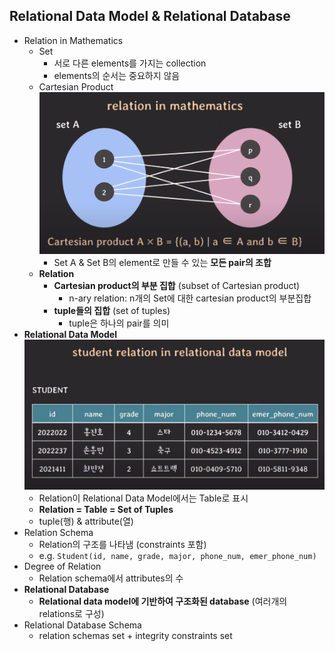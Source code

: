 ## Relational Data Model & Relational Database
- Relation in Mathematics
	- Set
		- 서로 다른 elements를 가지는 collection
		- elements의 순서는 중요하지 않음
	- Cartesian Product
		![](../image/cartesian_product.png)
		- Set A & Set B의 element로 만들 수 있는 **모든 pair의 조합**
	- **Relation**
		- **Cartesian product의 부분 집합** (subset of Cartesian product)
			- n-ary relation: n개의 Set에 대한 cartesian product의 부분집합
		- **tuple들의 집합** (set of tuples)
			- tuple은 하나의 pair를 의미
- **Relational Data Model**
	![](../image/student_relation_in_relational_data_model.png)
	- Relation이 Relational Data Model에서는 Table로 표시 
	- **Relation = Table = Set of Tuples** 
	- tuple(행) & attribute(열)
- Relation Schema
	- Relation의 구조를 나타냄 (constraints 포함)
	- e.g. `Student(id, name, grade, major, phone_num, emer_phone_num)`
- Degree of Relation
	- Relation schema에서 attributes의 수
- **Relational Database**
	- **Relational data model에 기반하여 구조화된 database** (여러개의 relations로 구성)
- Relational Database Schema
	- relation schemas set + integrity constraints set

